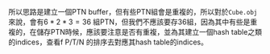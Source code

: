 所以思路是建立一個PTN buffer，但有些PTN組會是重複的，所以對於`Cube.obj`來說，會有$6*2*3=36$ 組PTN，但我們不應該要存36組，因為其中有些是重複的，在儲存PTN時候，應該要注意是否有重複，並為其建立一個hash table之類的indices，查看f P/T/N 的排序去對應其hash table的indices。